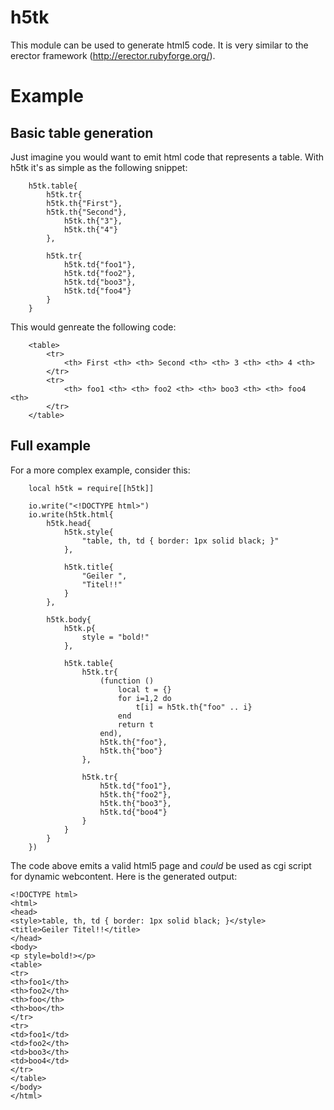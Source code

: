 # h5tk

This module can be used to generate html5 code.
It is very similar to the erector framework
(http://erector.rubyforge.org/).

# Example
## Basic table generation
Just imagine you would want to emit html code
that represents a table. 
With h5tk it's as simple as the following snippet:

	    h5tk.table{
            h5tk.tr{
			h5tk.th{"First"},
			h5tk.th{"Second"},
                h5tk.th{"3"},
                h5tk.th{"4"}
            },
    
            h5tk.tr{
                h5tk.td{"foo1"},
                h5tk.td{"foo2"},
                h5tk.td{"boo3"},
                h5tk.td{"foo4"}
            }
        }

This would genreate the following code:
		
		<table>
			<tr>
				<th> First <th> <th> Second <th> <th> 3 <th> <th> 4 <th>
			</tr>
			<tr>
				<th> foo1 <th> <th> foo2 <th> <th> boo3 <th> <th> foo4 <th>
			</tr>
		</table>

## Full example
For a more complex example, consider this:
	
		local h5tk = require[[h5tk]]

		io.write("<!DOCTYPE html>")
		io.write(h5tk.html{
			h5tk.head{
				h5tk.style{
					"table, th, td { border: 1px solid black; }"
				},
		
				h5tk.title{
					"Geiler ",
					"Titel!!"
				}
			},
			
			h5tk.body{
				h5tk.p{
					style = "bold!"
				},
				
				h5tk.table{
					h5tk.tr{
						(function () 
							local t = {}
							for i=1,2 do
								t[i] = h5tk.th{"foo" .. i}
							end
							return t
						end),
						h5tk.th{"foo"},
						h5tk.th{"boo"}
					},
					
					h5tk.tr{
						h5tk.td{"foo1"},
						h5tk.th{"foo2"},
						h5tk.th{"boo3"},
						h5tk.td{"boo4"}
					}
				}
			}
		})

The code above emits a valid html5 page and _could_ be used
as cgi script for dynamic webcontent. Here is the generated output:

	<!DOCTYPE html>
	<html>
	<head>
	<style>table, th, td { border: 1px solid black; }</style>
	<title>Geiler Titel!!</title>
	</head>
	<body>
	<p style=bold!></p>
	<table>
	<tr>
	<th>foo1</th>
	<th>foo2</th>
	<th>foo</th>
	<th>boo</th>
	</tr>
	<tr>
	<td>foo1</td>
	<td>foo2</th>
	<td>boo3</th>
	<td>boo4</td>
	</tr>
	</table>
	</body>
	</html>
